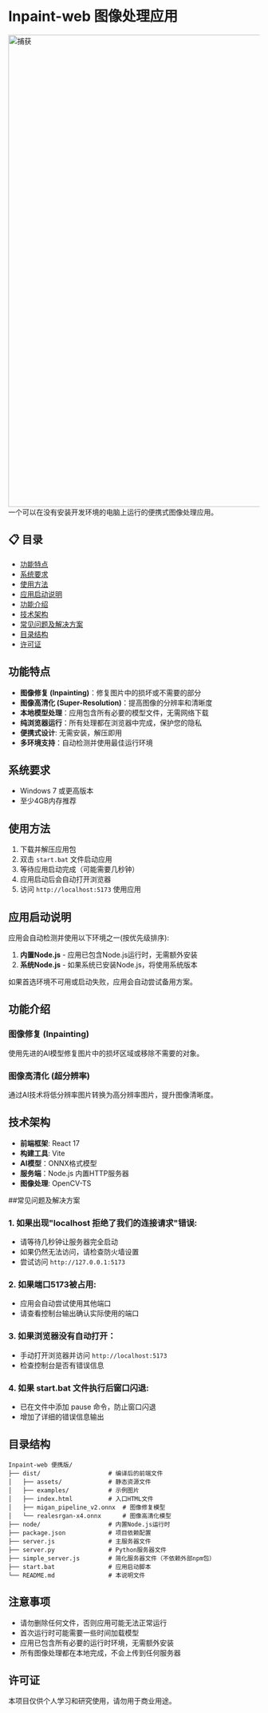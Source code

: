 # Inpaint-web 图像处理应用
<img width="1452" height="944" alt="捕获" src="https://github.com/user-attachments/assets/cc75343b-4563-4bfa-ac55-883b78da4de9" />
一个可以在没有安装开发环境的电脑上运行的便携式图像处理应用。

## 📋 目录

- [功能特点](#功能特点)
- [系统要求](#系统要求)
- [使用方法](#使用方法)
- [应用启动说明](#应用启动说明)
- [功能介绍](#功能介绍)
- [技术架构](#技术架构)
- [常见问题及解决方案](#常见问题及解决方案)
- [目录结构](#目录结构)
- [许可证](#许可证)

## 功能特点

- **图像修复 (Inpainting)**：修复图片中的损坏或不需要的部分
- **图像高清化 (Super-Resolution)**：提高图像的分辨率和清晰度
- **本地模型处理**：应用包含所有必要的模型文件，无需网络下载
- **纯浏览器运行**：所有处理都在浏览器中完成，保护您的隐私
- **便携式设计**: 无需安装，解压即用
- **多环境支持**：自动检测并使用最佳运行环境

## 系统要求

- Windows 7 或更高版本
- 至少4GB内存推荐

## 使用方法

1. 下载并解压应用包
2. 双击 ``start.bat`` 文件启动应用
3. 等待应用启动完成（可能需要几秒钟）
4. 应用启动后会自动打开浏览器
5. 访问 `http://localhost:5173` 使用应用

## 应用启动说明

应用会自动检测并使用以下环境之一(按优先级排序):

1. **内置Node.js** - 应用已包含Node.js运行时，无需额外安装
2. **系统Node.js** - 如果系统已安装Node.js，将使用系统版本

如果首选环境不可用或启动失败，应用会自动尝试备用方案。

## 功能介绍

### 图像修复 (Inpainting)
使用先进的AI模型修复图片中的损坏区域或移除不需要的对象。

### 图像高清化 (超分辨率)
通过AI技术将低分辨率图片转换为高分辨率图片，提升图像清晰度。

## 技术架构

- **前端框架**: React 17
- **构建工具**: Vite
- **AI模型**：ONNX格式模型
- **服务端**：Node.js 内置HTTP服务器
- **图像处理**: OpenCV-TS

##常见问题及解决方案

### 1. 如果出现"localhost 拒绝了我们的连接请求"错误:
- 请等待几秒钟让服务器完全启动
- 如果仍然无法访问，请检查防火墙设置
- 尝试访问 `http://127.0.0.1:5173`

### 2. 如果端口5173被占用:
- 应用会自动尝试使用其他端口
- 请查看控制台输出确认实际使用的端口

### 3. 如果浏览器没有自动打开：
- 手动打开浏览器并访问 `http://localhost:5173`
- 检查控制台是否有错误信息

### 4. 如果 start.bat 文件执行后窗口闪退:
- 已在文件中添加 pause 命令，防止窗口闪退
- 增加了详细的错误信息输出

## 目录结构

```
Inpaint-web 便携版/
├── dist/                   # 编译后的前端文件
│   ├── assets/             # 静态资源文件
│   ├── examples/           # 示例图片
│   ├── index.html          # 入口HTML文件
│   ├── migan_pipeline_v2.onnx  # 图像修复模型
│   └── realesrgan-x4.onnx      # 图像高清化模型
├── node/                   # 内置Node.js运行时
├── package.json            # 项目依赖配置
├── server.js               # 主服务器文件
├── server.py               # Python服务器文件
├── simple_server.js        # 简化服务器文件（不依赖外部npm包）
├── start.bat               # 应用启动脚本
└── README.md               # 本说明文件
```

## 注意事项

- 请勿删除任何文件，否则应用可能无法正常运行
- 首次运行时可能需要一些时间加载模型
- 应用已包含所有必要的运行时环境，无需额外安装
- 所有图像处理都在本地完成，不会上传到任何服务器

## 许可证

本项目仅供个人学习和研究使用，请勿用于商业用途。

